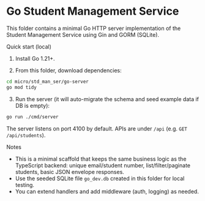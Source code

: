 # Go Student Management Service

This folder contains a minimal Go HTTP server implementation of the Student Management Service using Gin and GORM (SQLite).

Quick start (local)

1. Install Go 1.21+.

2. From this folder, download dependencies:

```bash
cd micro/std_man_ser/go-server
go mod tidy
```

3. Run the server (it will auto-migrate the schema and seed example data if DB is empty):

```bash
go run ./cmd/server
```

The server listens on port 4100 by default. APIs are under `/api` (e.g. `GET /api/students`).

Notes

- This is a minimal scaffold that keeps the same business logic as the TypeScript backend: unique email/student number, list/filter/paginate students, basic JSON envelope responses.
- Use the seeded SQLite file `go_dev.db` created in this folder for local testing.
- You can extend handlers and add middleware (auth, logging) as needed.
